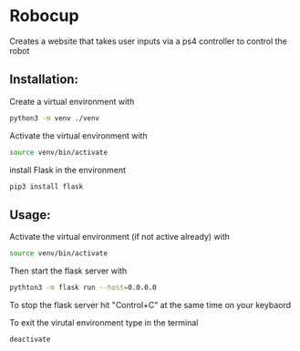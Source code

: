 # Robocup
Creates a website that takes user inputs via a ps4 controller to control the robot

## Installation:
Create a virtual environment with
```bash
python3 -m venv ./venv
```

Activate the virtual environment with
```bash
source venv/bin/activate
```

install Flask in the environment
```bash
pip3 install flask
```
## Usage:
Activate the virtual environment (if not active already) with 
```bash
source venv/bin/activate
```
Then start the flask server with
```bash
pythton3 -m flask run --host=0.0.0.0
```

To stop the flask server hit "Control+C" at the same time on your keybaord

To exit the virutal environment type in the terminal
```bash
deactivate
```
